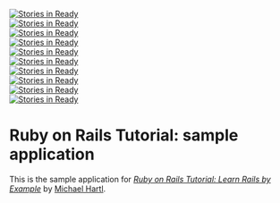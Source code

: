 [![Stories in Ready](http://badge.waffle.io/kmanzana/sample_app.png)](http://waffle.io/kmanzana/sample_app)  
[![Stories in Ready](http://badge.waffle.io/kmanzana/sample_app.png)](http://waffle.io/kmanzana/sample_app)  
[![Stories in Ready](http://badge.waffle.io/kmanzana/sample_app.png)](http://waffle.io/kmanzana/sample_app)  
[![Stories in Ready](http://badge.waffle.io/kmanzana/sample_app.png)](http://waffle.io/kmanzana/sample_app)  
[![Stories in Ready](http://badge.waffle.io/kmanzana/sample_app.png)](http://waffle.io/kmanzana/sample_app)  
[![Stories in Ready](http://badge.waffle.io/kmanzana/sample_app.png)](http://waffle.io/kmanzana/sample_app)  
[![Stories in Ready](http://badge.waffle.io/kmanzana/sample_app.png)](http://waffle.io/kmanzana/sample_app)  
[![Stories in Ready](http://badge.waffle.io/kmanzana/sample_app.png)](http://waffle.io/kmanzana/sample_app)  
[![Stories in Ready](http://badge.waffle.io/kmanzana/sample_app.png)](http://waffle.io/kmanzana/sample_app)  
[![Stories in Ready](http://badge.waffle.io/kmanzana/sample_app.png)](http://waffle.io/kmanzana/sample_app)  
# Ruby on Rails Tutorial: sample application

This is the sample application for
[*Ruby on Rails Tutorial: Learn Rails by Example*](http://railstutorial.org/)
by [Michael Hartl](http://michaelhartl.com/).
